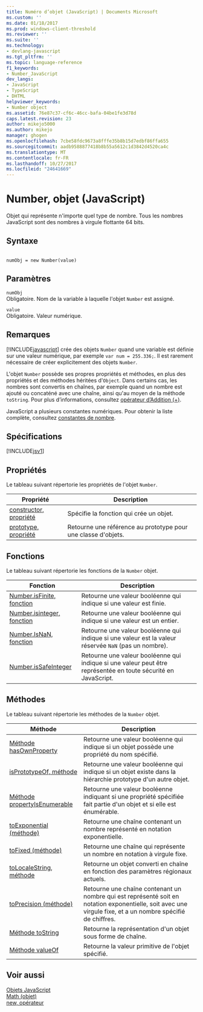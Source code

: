```yaml
---
title: Numéro d’objet (JavaScript) | Documents Microsoft
ms.custom: ''
ms.date: 01/18/2017
ms.prod: windows-client-threshold
ms.reviewer: ''
ms.suite: ''
ms.technology:
- devlang-javascript
ms.tgt_pltfrm: ''
ms.topic: language-reference
f1_keywords:
- Number_JavaScript
dev_langs:
- JavaScript
- TypeScript
- DHTML
helpviewer_keywords:
- Number object
ms.assetid: 76e87c37-cf6c-46cc-bafa-04be1fe3d78d
caps.latest.revision: 23
author: mikejo5000
ms.author: mikejo
manager: ghogen
ms.openlocfilehash: 7cbe58fdc9673a8fffe35b8b15d7edbf86ffa655
ms.sourcegitcommit: aadb9588877418b8b55a5612c1d3842d4520ca4c
ms.translationtype: MT
ms.contentlocale: fr-FR
ms.lasthandoff: 10/27/2017
ms.locfileid: "24641669"
---
```

# <a name="number-object-javascript"></a>Number, objet (JavaScript)
Objet qui représente n'importe quel type de nombre. Tous les nombres JavaScript sont des nombres à virgule flottante 64 bits.  
  
## <a name="syntax"></a>Syntaxe  
  
```  
  
numObj = new Number(value)  
```  
  
## <a name="parameters"></a>Paramètres  
 `numObj`  
 Obligatoire. Nom de la variable à laquelle l'objet `Number` est assigné.  
  
 `value`  
 Obligatoire. Valeur numérique.  
  
## <a name="remarks"></a>Remarques  
 [!INCLUDE[javascript](../../javascript/includes/javascript-md.md)] crée des objets `Number` quand une variable est définie sur une valeur numérique, par exemple `var num = 255.336;`. Il est rarement nécessaire de créer explicitement des objets `Number`.  
  
 L'objet `Number` possède ses propres propriétés et méthodes, en plus des propriétés et des méthodes héritées d'`Object`. Dans certains cas, les nombres sont convertis en chaînes, par exemple quand un nombre est ajouté ou concaténé avec une chaîne, ainsi qu'au moyen de la méthode `toString`. Pour plus d’informations, consultez [opérateur d’Addition (+)](../../javascript/reference/addition-operator-decrement-javascript.md).  
  
 JavaScript a plusieurs constantes numériques. Pour obtenir la liste complète, consultez [constantes de nombre](../../javascript/reference/number-constants-javascript.md).  
  
## <a name="requirements"></a>Spécifications  
 [!INCLUDE[jsv1](../../javascript/misc/includes/jsv1-md.md)]  
  
## <a name="properties"></a>Propriétés  
 Le tableau suivant répertorie les propriétés de l'objet `Number`.  
  
|Propriété|Description|  
|--------------|-----------------|  
|[constructor, propriété](../../javascript/reference/constructor-property-object-javascript.md)|Spécifie la fonction qui crée un objet.|  
|[prototype, propriété](../../javascript/reference/prototype-property-object-javascript.md)|Retourne une référence au prototype pour une classe d'objets.|  
  
## <a name="functions"></a>Fonctions  
 Le tableau suivant répertorie les fonctions de la `Number` objet.  
  
|Fonction|Description|  
|--------------|-----------------|  
|[Number.isFinite, fonction](../../javascript/reference/number-isfinite-function-number-javascript.md)|Retourne une valeur booléenne qui indique si une valeur est finie.|  
|[Number.isinteger, fonction](../../javascript/reference/number-isinteger-function-number-javascript.md)|Retourne une valeur booléenne qui indique si une valeur est un entier.|  
|[Number.IsNaN, fonction](../../javascript/reference/number-isnan-function-number-javascript.md)|Retourne une valeur booléenne qui indique si une valeur est la valeur réservée `NaN` (pas un nombre).|  
|[Number.isSafeInteger](../../javascript/reference/number-issafeinteger-number-javascript.md)|Retourne une valeur booléenne qui indique si une valeur peut être représentée en toute sécurité en JavaScript.|  
  
## <a name="methods"></a>Méthodes  
 Le tableau suivant répertorie les méthodes de la `Number` objet.  
  
|Méthode|Description|  
|------------|-----------------|  
|[Méthode hasOwnProperty](../../javascript/reference/hasownproperty-method-object-javascript.md)|Retourne une valeur booléenne qui indique si un objet possède une propriété du nom spécifié.|  
|[isPrototypeOf, méthode](../../javascript/reference/isprototypeof-method-object-javascript.md)|Retourne une valeur booléenne qui indique si un objet existe dans la hiérarchie prototype d'un autre objet.|  
|[Méthode propertyIsEnumerable](../../javascript/reference/propertyisenumerable-method-object-javascript.md)|Retourne une valeur booléenne indiquant si une propriété spécifiée fait partie d'un objet et si elle est énumérable.|  
|[toExponential (méthode)](../../javascript/reference/toexponential-method-number-javascript.md)|Retourne une chaîne contenant un nombre représenté en notation exponentielle.|  
|[toFixed (méthode)](../../javascript/reference/tofixed-method-number-javascript.md)|Retourne une chaîne qui représente un nombre en notation à virgule fixe.|  
|[toLocaleString, méthode](../../javascript/reference/tolocalestring-number.md)|Retourne un objet converti en chaîne en fonction des paramètres régionaux actuels.|  
|[toPrecision (méthode)](../../javascript/reference/toprecision-method-number-javascript.md)|Retourne une chaîne contenant un nombre qui est représenté soit en notation exponentielle, soit avec une virgule fixe, et a un nombre spécifié de chiffres.|  
|[Méthode toString](../../javascript/reference/tostring-method-object-javascript.md)|Retourne la représentation d'un objet sous forme de chaîne.|  
|[Méthode valueOf](../../javascript/reference/valueof-method-object-javascript.md)|Retourne la valeur primitive de l'objet spécifié.|  
  
## <a name="see-also"></a>Voir aussi  
 [Objets JavaScript](../../javascript/reference/javascript-objects.md)   
 [Math (objet)](../../javascript/reference/math-object-javascript.md)   
 [new, opérateur](../../javascript/reference/new-operator-decrementjavascript.md)